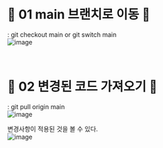 # 🎃 01 main 브랜치로 이동 🎃
: git checkout main  or  git switch main <br/>
![image](https://github.com/limhyerin/StudyNote/assets/70150896/eeee9109-df9e-47d1-a503-b62c1448851e)

 <br/>

# 🎃 02 변경된 코드 가져오기 🎃
: git pull origin main <br/>
![image](https://github.com/limhyerin/StudyNote/assets/70150896/b8e433b7-1e7f-4e3c-835b-3786b3b2d574)

변경사항이 적용된 것을 볼 수 있다. <br/>
![image](https://github.com/limhyerin/StudyNote/assets/70150896/ed7eceb1-19c8-41be-b827-238314720797)

